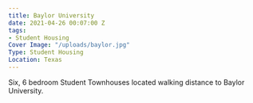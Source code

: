 ```yaml
---
title: Baylor University
date: 2021-04-26 00:07:00 Z
tags:
- Student Housing
Cover Image: "/uploads/baylor.jpg"
Type: Student Housing
Location: Texas
---
```


Six, 6 bedroom Student Townhouses located walking distance to Baylor University.

